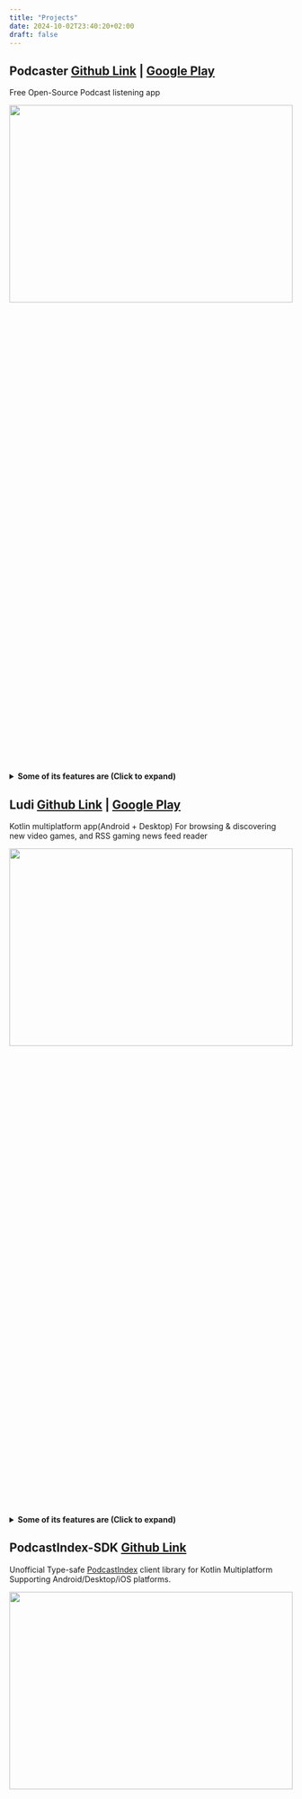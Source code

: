 ```yaml
---
title: "Projects"
date: 2024-10-02T23:40:20+02:00
draft: false
---
```


## Podcaster  [Github Link](https://github.com/mr3y-the-programmer/Podcaster) | [Google Play](https://play.google.com/store/apps/details?id=com.mr3y.podcaster)
Free Open-Source Podcast listening app
<p align="center">
<img src="/projects/podcaster_banner.jpg" width="100%" height="30%" />
</p>

<details>
<summary><b>Some of its features are (Click to expand)</b></summary>

* Access to millions of podcasts backed by [PodcastIndex org](https://podcastindex.org/).
* Craft your experience: Customize speed, Like Episodes & Create Playlists.
* Download episodes to play them offline.
* Subscribe to a podcast by RSS feed url.
* Privacy guaranteed: No tracking, no ads, just pure listening freedom.
* Automatic background refreshing/syncing of your subscriptions.
* Nice-looking animations.
* light/dark theme.
* Import/Export your subscriptions from/to OPML.

</details>

## Ludi  [Github Link](https://github.com/mr3y-the-programmer/Ludi) | [Google Play](https://play.google.com/store/apps/details?id=com.mr3y.ludi)
Kotlin multiplatform app(Android + Desktop) For browsing & discovering new video games, and RSS gaming news feed reader
<p align="center">
<img src="/projects/ludi_banner.png" width="100%" height="30%" />
</p>

<details>
<summary><b>Some of its features are (Click to expand)</b></summary>

* Discover trending, top rated, and other highly recommended games.
* Search for a specific game or Filter games by store, tag or platform.
* RSS news reader for your favorite gaming websites.
* Offline support/Caching for RSS feed articles.
* Full-text search for RSS feed articles.
* Get Updated with the latest deals on games prices & giveaways.
* Adaptive layout design for (Mobile, tablet or Desktop).
* Material 3 design language. 

</details>

## PodcastIndex-SDK  [Github Link](https://github.com/mr3y-the-programmer/PodcastIndex-SDK)
Unofficial Type-safe [PodcastIndex](https://podcastindex-org.github.io/docs-api/#overview) client library for Kotlin Multiplatform Supporting Android/Desktop/iOS platforms.
<p align="center">
<img src="/projects/pi_banner.png" width="100%" height="30%" />
</p>

<details>
<summary><b>Some of its features are (Click to expand)</b></summary>

* Idiomatic Type-safe kotlin API.
* Handles Authentication, JSON Serialization out of the box.
* Retry failed authenticated requests.
* Offers a way to log requests for debugging without leaking auth credentials.

</details>

## Scase [Website Link](https://www.scase.io/) – (Remote, Contract)
I worked as an Android Engineer in the healthcare sector for Scase company based in Bratislava, Slovakia.

Scase's product is a diagnostic solution that consists of a portable, point-of-care, medical device combining smart sensors with a digital patient database including reminders, tailor-made questionnaires, measurement and drug-taking plans.
<p align="center">
<img src="/projects/scase_banner.jpg" width="100%" height="30%" />
</p>

<details>
<summary><b>As part of my work there, I worked on: (Click to expand)</b></summary>

* Developed & maintained the Point of care medical device app new features using Android modern tech stack (Jetpack Compose UI, Room, WorkManager, Navigation).
* Implemented a table UI view using Jetpack compose UI that allowed patients to see their (glucometer, blood pressure, weight…etc.) measurements throughout a specific period.
* Collaborated with the backend team to migrate patients & doctors data schema without causing any data loss or corruption.
* Worked on implementing CI pipeline using Gitlab CI to build & test our codebase continuously.
* Cut down codebase’s gradle build time by 20% by utilizing Gradle build Scans + gradle profiler to pinpoint bottlenecks and get actionable insights to act accordingly.
* Used Sentry to monitor & fix crashes in production leading to 99.5% crash-free user sessions.
* Fixed bugs & contributed new Junit tests + UI tests which led to increasing test suite code coverage by 7%.

</details>